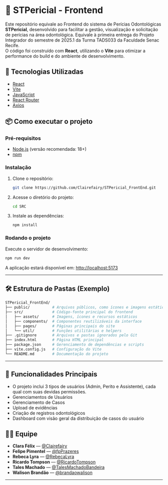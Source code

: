 # 🦷 STPericial - Frontend

Este repositório equivale ao Frontend do sistema de Perícias Odontológicas **STPericial**, desenvolvido para facilitar a gestão, visualização e solicitação de perícias na área odontológica. Equivale à primeira entrega do Projeto Integrador do semestre de 2025.1 da Turma TADS033 da Faculdade Senac Recife.  
O código foi construído com **React**, utilizando o **Vite** para otimizar a performance do build e do ambiente de desenvolvimento.

## 🚀 Tecnologias Utilizadas

- [React](https://react.dev/)
- [Vite](https://vitejs.dev/)
- [JavaScript](https://developer.mozilla.org/pt-BR/docs/Web/JavaScript)
- [React Router](https://reactrouter.com/)
- [Axios](https://axios-http.com/)

## 📦 Como executar o projeto

### Pré-requisitos

- [Node.js](https://nodejs.org/) (versão recomendada: 18+)
- [npm](https://www.npmjs.com/)

### Instalação

1. Clone o repositório:
   ```bash
   git clone https://github.com/Clairefairy/STPericial_FrontEnd.git
   ```
2. Acesse o diretório do projeto:
   ```bash
   cd SRC
   ```
3. Instale as dependências:
   ```bash
   npm install
   ```

### Rodando o projeto

Execute o servidor de desenvolvimento:

```bash
npm run dev
```

A aplicação estará disponível em: [http://localhost:5173](http://localhost:5173)

---

## 🛠 Estrutura de Pastas (Exemplo)

```bash
STPericial_FrontEnd/
├── public/          # Arquivos públicos, como ícones e imagens estáticas
├── src/             # Código-fonte principal do frontend
│   ├── assets/      # Imagens, ícones e recursos estáticos
│   ├── components/  # Componentes reutilizáveis da interface
│   ├── pages/       # Páginas principais do site
│   └── util/        # Funções utilitárias e helpers
├── .gitignore       # Arquivos e pastas ignorados pelo Git
├── index.html       # Página HTML principal
├── package.json     # Gerenciamento de dependências e scripts
├── vite.config.js   # Configuração do Vite
└── README.md        # Documentação do projeto
```

---

## 🎯 Funcionalidades Principais

- O projeto inclui 3 tipos de usuários (Admin, Perito e Assistente), cada qual com suas devidas permissões.
- Gerenciamentos de Usuários
- Gerenciamento de Casos
- Upload de evidências
- Criação de registros odontológicos
- Dashboard com visão geral da distribuição de casos do usuário

## 👨‍💻 Equipe

- **Clara Félix** — [@Clairefairy](https://github.com/Clairefairy)
- **Felipe Pimentel** — [@fpPrazeres](https://github.com/fpPrazeres)
- **Rebeca Lyra** — [@RebecaLyra](https://github.com/RebecaLyra)
- **Ricardo Tompson** — [@RicardoTompson](https://github.com/RicardoTompson)
- **Tales Machado** — [@TalesMachadoBandeira](https://github.com/TalesMachadoBandeira)
- **Walison Brandão** — [@brandaowalison](https://github.com/brandaowalison)

---

